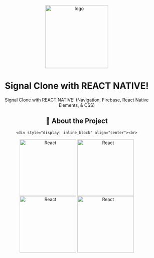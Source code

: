 <div align="center">
  
  <img src="https://assets.mofoprod.net/network/images/signal_logo.width-250.jpg" alt="logo" width="200" height="auto" />
  
   # Signal Clone with REACT NATIVE!
  
   <p>
Signal Clone with REACT NATIVE! (Navigation, Firebase, React Native Elements, & CSS)
  </p>
  
   ## :star2: About the Project
  
    <div style="display: inline_block" align="center"><br>
  <img align="center" alt="React"  width="180" src="https://github.com/DevanshBatra20/Signal-Clone/assets/72523104/0569c87f-06c5-4e99-9b3f-99b84a7e0d10">
  <img align="center" alt="React"  width="180" src="https://github.com/DevanshBatra20/Signal-Clone/assets/72523104/ac98d1ef-e6c5-43b3-b8fe-1097a41e3275">
   <img align="center" alt="React"  width="180" src="https://github.com/DevanshBatra20/Signal-Clone/assets/72523104/f6601c17-9314-4945-bce7-829611820495">
   <img align="center" alt="React"  width="180" src="https://github.com/DevanshBatra20/Signal-Clone/assets/72523104/127d391b-3ace-4381-8253-cf9f61e95cef">
  </div>
  <br />

  
